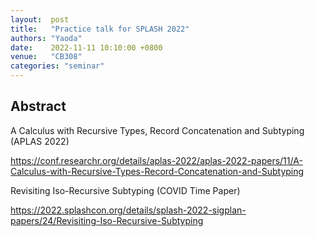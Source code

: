 ```yaml
---
layout:  post
title:   "Practice talk for SPLASH 2022"
authors: "Yaoda"
date:    2022-11-11 10:10:00 +0800
venue:   "CB308"
categories: "seminar"
---
```

## Abstract

A Calculus with Recursive Types, Record Concatenation and Subtyping (APLAS 2022)

https://conf.researchr.org/details/aplas-2022/aplas-2022-papers/11/A-Calculus-with-Recursive-Types-Record-Concatenation-and-Subtyping


Revisiting Iso-Recursive Subtyping (COVID Time Paper)

https://2022.splashcon.org/details/splash-2022-sigplan-papers/24/Revisiting-Iso-Recursive-Subtyping

